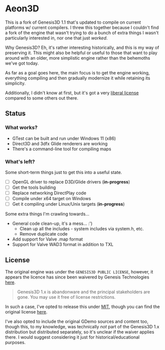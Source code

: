 # Aeon3D

This is a fork of Genesis3D 1.1 that's updated to compile on current platforms w/ current compilers. I threw this together because I couldn't find a fork of the engine that wasn't trying to do a bunch of extra things I wasn't particularly interested in, nor one that just _worked_.

Why Genesis3D? Eh, it's rather interesting historically, and this is my way of preserving it. This might also be helpful or useful to those that want to play around with an older, more simplistic engine rather than the behemoths we've got today.

As far as a goal goes here, the main focus is to get the engine working, everything compiling and then gradually modernize it while retaining its simplicity.

Additionally, I didn't know at first, but it's got a very [liberal license](#license) compared to some others out there.

## Status

### What works?

- GTest can be built and run under Windows 11 (x86)
- Direct3D and 3dfx Glide renderers are working
- There's a command-line tool for compiling maps

### What's left?

Some short-term things just to get this into a useful state.

- [ ] OpenGL driver to replace D3D/Glide drivers (**in-progress**)
- [ ] Get the tools building
- [ ] Replace networking DirectPlay code
- [ ] Compile under x64 target on Windows
- [ ] Get it compiling under Linux/Unix targets (**in-progress**)

Some extra things I'm crawling towards...
- General code clean-up, it's a mess... :')
  - Clean up all the includes - system includes via system.h, etc.
  - Remove duplicate code
- Add support for Valve .map format
- Support for Valve WAD3 format in addition to TXL

## License

The original engine was under the `GENESIS3D PUBLIC LICENSE`, however, it appears the licence has since been waivered by Genesis Technologies [here](https://www.genesis3d.com/licensing.html).

> Genesis3D 1.x is abandonware and the principal stakeholders are gone. You may use it free of license restrictions.

In such a case, I've opted to release this under [MIT](license), though you can find the original license [here](license.old).

I've also opted to include the original GDemo sources and content too, though this, to my knowledge, was technically _not_ part of the Genesis3D 1.x distribution but distributed separately, so it's unclear if the waiver applies there. I would suggest considering it just for historical/educational purposes.
